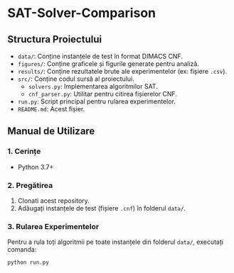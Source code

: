 # SAT-Solver-Comparison
## Structura Proiectului

- `data/`: Conține instanțele de test în format DIMACS CNF.
- `figures/`: Conține graficele și figurile generate pentru analiză.
- `results/`: Conține rezultatele brute ale experimentelor (ex: fișiere `.csv`).
- `src/`: Conține codul sursă al proiectului.
  - `solvers.py`: Implementarea algoritmilor SAT.
  - `cnf_parser.py`: Utilitar pentru citirea fișierelor CNF.
- `run.py`: Script principal pentru rularea experimentelor.
- `README.md`: Acest fișier.

## Manual de Utilizare

### 1. Cerințe
- Python 3.7+

### 2. Pregătirea
1.  Clonati acest repository.
2.  Adăugați instanțele de test (fișiere `.cnf`) în folderul `data/`.

### 3. Rularea Experimentelor
Pentru a rula toți algoritmii pe toate instanțele din folderul `data/`, executați comanda:

```bash
python run.py